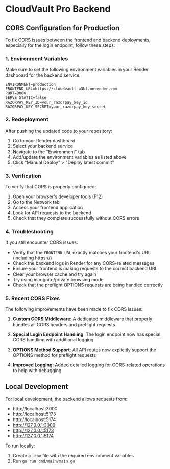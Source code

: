 # CloudVault Pro Backend

## CORS Configuration for Production

To fix CORS issues between the frontend and backend deployments, especially for the login endpoint, follow these steps:

### 1. Environment Variables

Make sure to set the following environment variables in your Render dashboard for the backend service:

```
ENVIRONMENT=production
FRONTEND_URL=https://cloudvault-b3bf.onrender.com
PORT=8080
SERVE_STATIC=false
RAZORPAY_KEY_ID=your_razorpay_key_id
RAZORPAY_KEY_SECRET=your_razorpay_key_secret
```

### 2. Redeployment

After pushing the updated code to your repository:

1. Go to your Render dashboard
2. Select your backend service
3. Navigate to the "Environment" tab
4. Add/update the environment variables as listed above
5. Click "Manual Deploy" > "Deploy latest commit"

### 3. Verification

To verify that CORS is properly configured:

1. Open your browser's developer tools (F12)
2. Go to the Network tab
3. Access your frontend application
4. Look for API requests to the backend
5. Check that they complete successfully without CORS errors

### 4. Troubleshooting

If you still encounter CORS issues:

- Verify that the `FRONTEND_URL` exactly matches your frontend's URL (including https://)
- Check the backend logs in Render for any CORS-related messages
- Ensure your frontend is making requests to the correct backend URL
- Clear your browser cache and try again
- Try using incognito/private browsing mode
- Check that the preflight OPTIONS requests are being handled correctly

### 5. Recent CORS Fixes

The following improvements have been made to fix CORS issues:

1. **Custom CORS Middleware**: A dedicated middleware that properly handles all CORS headers and preflight requests

2. **Special Login Endpoint Handling**: The login endpoint now has special CORS handling with additional logging

3. **OPTIONS Method Support**: All API routes now explicitly support the OPTIONS method for preflight requests

4. **Improved Logging**: Added detailed logging for CORS-related operations to help with debugging

## Local Development

For local development, the backend allows requests from:
- http://localhost:3000
- http://localhost:5173
- http://localhost:5174
- http://127.0.0.1:3000
- http://127.0.0.1:5173
- http://127.0.0.1:5174

To run locally:

1. Create a `.env` file with the required environment variables
2. Run `go run cmd/main/main.go`